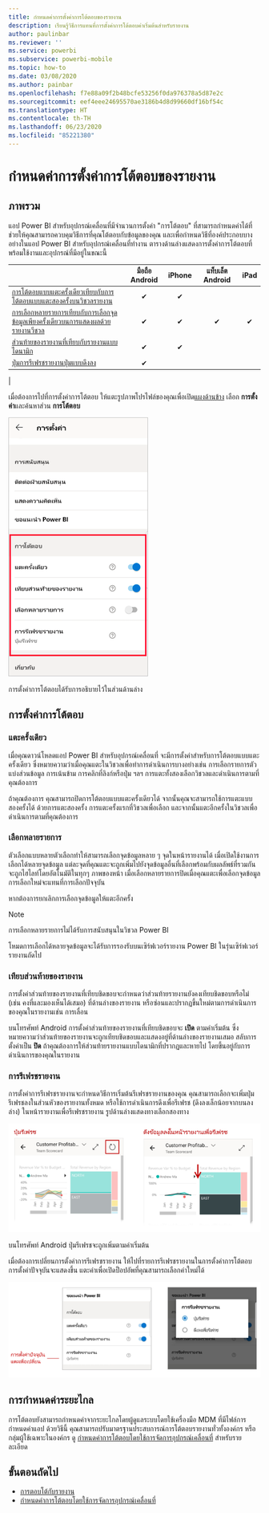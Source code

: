 ```yaml
---
title: กำหนดค่าการตั้งค่าการโต้ตอบของรายงาน
description: เรียนรู้วิธีการแทนที่การตั้งค่าการโต้ตอบค่าเริ่มต้นสำหรับรายงาน
author: paulinbar
ms.reviewer: ''
ms.service: powerbi
ms.subservice: powerbi-mobile
ms.topic: how-to
ms.date: 03/08/2020
ms.author: painbar
ms.openlocfilehash: f7e88a09f2b48bcfe53256f0da976378a5d87e2c
ms.sourcegitcommit: eef4eee24695570ae3186b4d8d99660df16bf54c
ms.translationtype: HT
ms.contentlocale: th-TH
ms.lasthandoff: 06/23/2020
ms.locfileid: "85221380"
---
```

# <a name="configure-report-interaction-settings"></a>กำหนดค่าการตั้งค่าการโต้ตอบของรายงาน

## <a name="overview"></a>ภาพรวม

แอป Power BI สำหรับอุปกรณ์เคลื่อนที่มีจำนวนการตั้งค่า "การโต้ตอบ" ที่สามารถกำหนดค่าได้ที่ช่วยให้คุณสามารถควบคุมวิธีการที่คุณโต้ตอบกับข้อมูลของคุณ และเพื่อกำหนดวิธีที่องค์ประกอบบางอย่างในแอป Power BI สำหรับอุปกรณ์เคลื่อนที่ทำงาน ตารางด้านล่างแสดงการตั้งค่าการโต้ตอบที่พร้อมใช้งานและอุปกรณ์ที่มีอยู่ในขณะนี้

|| มือถือ Android | iPhone | แท็บเล็ต Android  | iPad |
|-|:-:|:-:|:-:|:-:|
| [การโต้ตอบแบบแตะครั้งเดียวเทียบกับการโต้ตอบแบบแตะสองครั้งบนวิชวลรายงาน](#single-tap) |✔|✔|||
| [การเลือกหลายรายการเทียบกับการเลือกจุดข้อมูลเพียงครั้งเดียวบนการแสดงผลด้วย รายงานวีชวล](#multi-select) |✔|✔|✔|✔|
| [ส่วนท้ายของรายงานที่เทียบกับรายงานแบบไดนามิก](#docked-report-footer) |✔|✔|||
| [ปุ่มการรีเฟรชรายงานปุ่มแบบดึงลง ](#report-refresh) |✔||||
|

เมื่อต้องการไปที่การตั้งค่าการโต้ตอบ ให้แตะรูปภาพโปรไฟล์ของคุณเพื่อเปิด[แผงด้านข้าง](./mobile-apps-home-page.md#header) เลือก **การตั้งค่า**และค้นหาส่วน **การโต้ตอบ**

![การตั้งค่าการโต้ตอบ](./media/mobile-app-interaction-settings/powerbi-mobile-app-interactions-section.png)

การตั้งค่าการโต้ตอบได้รับการอธิบายไว้ในส่วนด้านล่าง

## <a name="interaction-settings"></a>การตั้งค่าการโต้ตอบ

### <a name="single-tap"></a>แตะครั้งเดียว
เมื่อคุณดาวน์โหลดแอป Power BI สำหรับอุปกรณ์เคลื่อนที่ จะมีการตั้งค่าสำหรับการโต้ตอบแบบแตะครั้งเดียว ซึ่งหมายความว่าเมื่อคุณแตะในวิชวลเพื่อทำการดำเนินการบางอย่างเช่น การเลือกรายการตัวแบ่งส่วนข้อมูล การเน้นข้าม การคลิกที่ลิงก์หรือปุ่ม ฯลฯ การแตะทั้งสองเลือกวิชวลและดำเนินการตามที่คุณต้องการ

ถ้าคุณต้องการ คุณสามารถปิดการโต้ตอบแบบแตะครั้งเดียวได้ จากนั้นคุณจะสามารถใช้การแตะแบบสองครั้งได้ ด้วยการแตะสองครั้ง การแตะครั้งแรกที่วิชวลเพื่อเลือก และจากนั้นแตะอีกครั้งในวิชวลเพื่อดำเนินการตามที่คุณต้องการ

### <a name="multi-select"></a>เลือกหลายรายการ

ตัวเลือกแบบหลายตัวเลือกทำให้สามารถเลือกจุดข้อมูลหลาย ๆ จุดในหน้ารายงานได้ เมื่อเปิดใช้งานการเลือกได้หลายจุดข้อมูล แต่ละจุดที่คุณแตะจะถูกเพิ่มไปยังจุดข้อมูลอื่นที่เลือกพร้อมกับผลลัพธ์ที่รวมกันจะถูกไฮไลท์โดยอัตโนมัติในทุกๆ ภาพของหน้า เมื่อเลือกหลายรายการปิดเมื่อคุณแตะเพื่อเลือกจุดข้อมูลการเลือกใหม่จะแทนที่การเลือกปัจจุบัน

หากต้องการยกเลิกการเลือกจุดข้อมูลให้แตะอีกครั้ง

>[!NOTE]
>การเลือกหลายรายการไม่ได้รับการสนับสนุนในวิชวล Power BI
>
>โหมดการเลือกได้หลายจุดข้อมูลจะได้รับการรองรับบนเซิร์ฟเวอร์รายงาน Power BI ในรุ่นเซิร์ฟเวอร์รายงานถัดไป

### <a name="docked-report-footer"></a>เทียบส่วนท้ายของรายงาน

การตั้งค่าส่วนท้ายของรายงานที่เทียบชิดขอบจะกำหนดว่าส่วนท้ายรายงานยังคงเทียบชิดขอบหรือไม่ (เช่น คงที่และมองเห็นได้เสมอ) ที่ด้านล่างของรายงาน หรือซ่อนและปรากฏขึ้นใหม่ตามการดำเนินการของคุณในรายงานเช่น การเลื่อน

บนโทรศัพท์ Android การตั้งค่าส่วนท้ายของรายงานที่เทียบชิดขอบจะ **เปิด** ตามค่าเริ่มต้น ซึ่งหมายความว่าส่วนท้ายของรายงานจะถูกเทียบชิดขอบและแสดงอยู่ที่ด้านล่างของรายงานเสมอ สลับการตั้งค่าเป็น **ปิด** ถ้าคุณต้องการให้ส่วนท้ายรายงานแบบไดนามิกที่ปรากฏและหายไป โดยขึ้นอยู่กับการดำเนินการของคุณในรายงาน

### <a name="report-refresh"></a>การรีเฟรชรายงาน

การตั้งค่าการรีเฟรชรายงานจะกำหนดวิธีการเริ่มต้นรีเฟรชรายงานของคุณ คุณสามารถเลือกจะเพิ่มปุ่มรีเฟรชลงในส่วนหัวของรายงานทั้งหมด หรือใช้การดำเนินการดึงเพื่อรีเฟรช (ดึงลงเล็กน้อยจากบนลงล่าง) ในหน้ารายงานเพื่อรีเฟรชรายงาน รูปด้านล่างแสดงทางเลือกสองทาง 

![ปุ่มรีเฟรชเทียบกับการดึงเพื่อรีเฟรช](./media/mobile-app-interaction-settings/powerbi-mobile-app-interactions-refresh-button-versus-pull.png)

บนโทรศัพท์ Android ปุ่มรีเฟรชจะถูกเพิ่มตามค่าเริ่มต้น

เมื่อต้องการเปลี่ยนการตั้งค่าการรีเฟรชรายงาน ให้ไปที่รายการรีเฟรชรายงานในการตั้งค่าการโต้ตอบ การตั้งค่าปัจจุบันจะแสดงขึ้น แตะค่าเพื่อเปิดป็อปอัพที่คุณสามารถเลือกค่าใหม่ได้

![ตั้งค่ารีเฟรช](./media/mobile-app-interaction-settings/powerbi-mobile-app-interactions-set-refresh.png)

## <a name="remote-configuration"></a>การกำหนดค่าระยะไกล

การโต้ตอบยังสามารถกำหนดค่าจากระยะไกลโดยผู้ดูแลระบบโดยใช้เครื่องมือ MDM ที่มีไฟล์การกำหนดค่าแอป ด้วยวิธีนี้ คุณสามารถปรับมาตรฐานประสบการณ์การโต้ตอบรายงานทั่วทั้งองค์กร หรือกลุ่มผู้ใช้เฉพาะในองค์กร ดู [กำหนดค่าการโต้ตอบโดยใช้การจัดการอุปกรณ์เคลื่อนที่](./mobile-app-configuration.md) สำหรับรายละเอียด


## <a name="next-steps"></a>ขั้นตอนถัดไป
* [การตอบโต้กับรายงาน](./mobile-reports-in-the-mobile-apps.md#interact-with-reports)
* [กำหนดค่าการโต้ตอบโดยใช้การจัดการอุปกรณ์เคลื่อนที่](./mobile-app-configuration.md) 
